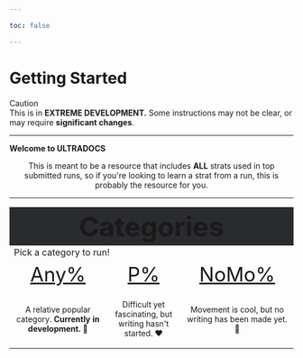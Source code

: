 ```yaml
---

toc: false

---
```

<!--

GFM ALERTS (use these to add alerts/notes in your dropdowns)
<div class="warning">
    <div class="warning-header">
        <i class="fa-solid fa-triangle-exclamation"></i>
        Warning
    </div>
    This is a warning box.
</div>

<br />

<div class="note">
    <div class="note-header">
        <i class="fa-solid fa-circle-exclamation"></i>
        Note
    </div>
    This is a note box.
</div>

<br />

<div class="caution">
    <div class="caution-header">
        <i class="fa-solid fa-skull"></i>
        Caution
    </div>
    This is a caution box.
</div>

<br />

<div class="tips">
    <div class="tips-header">
        <i class="fa-solid fa-lightbulb"></i>
        Tips
    </div>
    This is a tips box.
</div>

<br />

<div class="important">
    <div class="important-header">
        <i class="fa-solid fa-bell"></i>
        Important
    </div>
    This is a important box.
</div>
-->

# Getting Started

<div class="caution">
    <div class="caution-header">
        <i class="fa-solid fa-skull"></i>
        Caution
    </div>
    This is in <b>EXTREME DEVELOPMENT.</b> Some instructions may not be clear, or may require <b>significant changes</b>.
</div>

<hr />

<div class="gap-header">
    <b>Welcome to ULTRADOCS</b>
</div>

<p style="text-align: center">
    This is meant to be a resource that includes <b>ALL</b> strats used in top submitted runs, so if you're looking
    to learn a strat from a run, this is probably the resource for you.
</p>

<hr />

<div class="gs-table">
    <table> <!-- would make this <tb> (to avoid errors) if it actually scrolled/formatted properly for mobile devices -->
        <th colspan="3" bgcolor="2A2B2E">
            <font size="10">Categories</font>
        </th>
        <tr class="gs-table-tr">
            <td colspan="3">Pick a category to run!</td>
        </tr>
        <tr style="width: 50%; text-align: center; font-size: 35px">
            <td>
                <a href="/any/">Any%</a>
            </td>
            <td>
                <a href="/p-rank/">P%</a>
            </td>
            <td>
                <a href="/nomo/">NoMo%</a>
            </td>
        </tr>
        <tr style="text-align: center; font-size: 14px">
            <td>
                <p>A relative popular category. <b>Currently in development.</b> 💜</p>
            </td>
            <td>
                <p>Difficult yet fascinating, but writing hasn't started. ❤️</p>
            </td>
            <td>
                <p>Movement is cool, but no writing has been made yet. 🩷</p>
            </td>
        </tr>
    </table>
</div>

<p style="font-size: 1.75px; color: #4d4d4d00; margin-bottom: -50px;">
    <i>workaround gap</i>
</p>